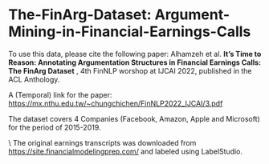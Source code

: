 # The-FinArg-Dataset: Argument-Mining-in-Financial-Earnings-Calls


To use this data, please cite the following paper: 
Alhamzeh et al. **It’s Time to Reason: Annotating Argumentation Structures in Financial Earnings
Calls: The FinArg Dataset** , 4th FinNLP worshop at IJCAI 2022, published in the ACL Anthology.

A (Temporal) link for the paper: https://mx.nthu.edu.tw/~chungchichen/FinNLP2022_IJCAI/3.pdf

The dataset covers 4 Companies (Facebook, Amazon, Apple and Microsoft) for the period of 2015-2019. 

\\ The original earnings transcripts was downloaded from https://site.financialmodelingprep.com/ and labeled using LabelStudio. 
